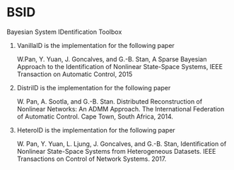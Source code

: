 # BSID
Bayesian System IDentification Toolbox

1. VanillaID is the implementation for the following paper

    W.Pan, Y. Yuan, J. Goncalves, and G.-B. Stan, A Sparse Bayesian Approach to the Identification of Nonlinear State-Space Systems, IEEE Transaction on Automatic Control, 2015 

2. DistriID is the implementation for the following paper

     W. Pan, A. Sootla, and G.-B. Stan. Distributed Reconstruction of Nonlinear Networks: An ADMM Approach. The International Federation of Automatic Control. Cape Town, South Africa, 2014.


3. HeteroID is the implementation for the following paper

    W. Pan, Y. Yuan, L. Ljung, J. Goncalves, and G.-B. Stan, Identification of Nonlinear State-Space Systems from Heterogeneous Datasets. IEEE Transactions on Control of Network Systems. 2017. 
